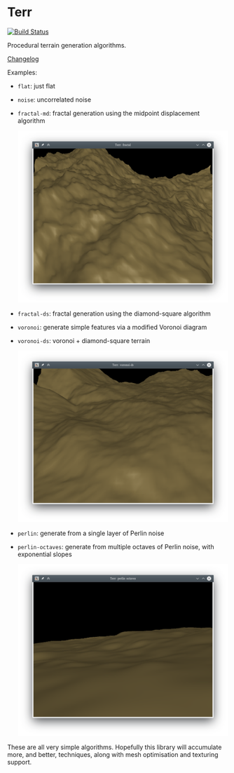 Terr
====

[![Build Status](https://travis-ci.org/dhardy/terr.svg)](https://travis-ci.org/dhardy/terr)

Procedural terrain generation algorithms.

[Changelog](CHANGELOG.md)

Examples:

-   `flat`: just flat
-   `noise`: uncorrelated noise
-   `fractal-md`: fractal generation using the midpoint displacement algorithm
    
    ![Example](/fractal.png?raw=true)
-   `fractal-ds`: fractal generation using the diamond-square algorithm
-   `voronoi`: generate simple features via a modified Voronoi diagram
-   `voronoi-ds`: voronoi + diamond-square terrain
    
    ![Example](/voronoi-ds.png?raw=true)
-   `perlin`: generate from a single layer of Perlin noise
-   `perlin-octaves`: generate from multiple octaves of Perlin noise, with
    exponential slopes
    
    ![Example](/perlin-octaves.png?raw=true)

These are all very simple algorithms. Hopefully this library will accumulate
more, and better, techniques, along with mesh optimisation and texturing
support.

